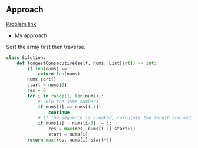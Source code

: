 ## Approach

[Problem link](https://leetcode.com/problems/longest-consecutive-sequence/)

- My approach

Sort the array first then traverse.

```python
class Solution:
    def longestConsecutive(self, nums: List[int]) -> int:
        if len(nums) <= 1:
            return len(nums)
        nums.sort()
        start = nums[0]
        res = 0
        for i in range(1, len(nums)):
            # Skip the same numbers
            if nums[i] == nums[i-1]:
                continue
            # If the sequence is breaked, calculate the length and modify start number
            if nums[i] - nums[i-1] != 1:
                res = max(res, nums[i-1]-start+1)             
                start = nums[i]
        return max(res, nums[i]-start+1)
```
